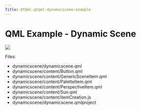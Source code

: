 ```yaml
---
Title: QtQml.qtqml-dynamicscene-example
---
```

        
QML Example - Dynamic Scene
===========================

<span class="subtitle"></span>
<span id="details"></span>
![](https://developer.ubuntu.com/static/devportal_uploaded/d02abe5a-e86b-457e-8f68-b2e03784a71c-api/apps/qml/sdk-15.04.5/qtqml-dynamicscene-example/images/qml-dynamicscene-example.png)

Files:

-   dynamicscene/dynamicscene.qml
-   dynamicscene/content/Button.qml
-   dynamicscene/content/GenericSceneItem.qml
-   dynamicscene/content/PaletteItem.qml
-   dynamicscene/content/PerspectiveItem.qml
-   dynamicscene/content/Sun.qml
-   dynamicscene/content/itemCreation.js
-   dynamicscene/dynamicscene.qmlproject

